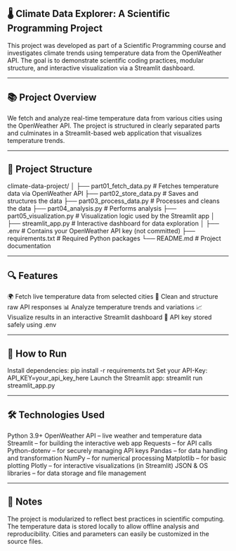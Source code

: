 ## 🌡️ Climate Data Explorer: A Scientific Programming Project

This project was developed as part of a Scientific Programming course and investigates climate trends using temperature data from the OpenWeather API. The goal is to demonstrate scientific coding practices, modular structure, and interactive visualization via a Streamlit dashboard.

---

## 📚 Project Overview
We fetch and analyze real-time temperature data from various cities using the OpenWeather API. The project is structured in clearly separated parts and culminates in a Streamlit-based web application that visualizes temperature trends.

---

## 🧩 Project Structure
climate-data-project/
│
├── part01_fetch_data.py        # Fetches temperature data via OpenWeather API
├── part02_store_data.py        # Saves and structures the data
├── part03_process_data.py      # Processes and cleans the data
├── part04_analysis.py          # Performs analysis
├── part05_visualization.py     # Visualization logic used by the Streamlit app
│
├── streamlit_app.py            # Interactive dashboard for data exploration
│
├── .env                        # Contains your OpenWeather API key (not committed)
├── requirements.txt            # Required Python packages
└── README.md                   # Project documentation


---

## 🔍 Features
🌍 Fetch live temperature data from selected cities
🧹 Clean and structure raw API responses
📊 Analyze temperature trends and variations
📈 Visualize results in an interactive Streamlit dashboard
🔐 API key stored safely using .env

---

## 🚀 How to Run
Install dependencies:
pip install -r requirements.txt
Set your API-Key:
API_KEY=your_api_key_here
Launch the Streamlit app:
streamlit run streamlit_app.py

---

## 🛠 Technologies Used
Python 3.9+
OpenWeather API – live weather and temperature data
Streamlit – for building the interactive web app
Requests – for API calls
Python-dotenv – for securely managing API keys
Pandas – for data handling and transformation
NumPy – for numerical processing
Matplotlib – for basic plotting
Plotly – for interactive visualizations (in Streamlit)
JSON & OS libraries – for data storage and file management

---

## 📌 Notes
The project is modularized to reflect best practices in scientific computing.
The temperature data is stored locally to allow offline analysis and reproducibility.
Cities and parameters can easily be customized in the source files.